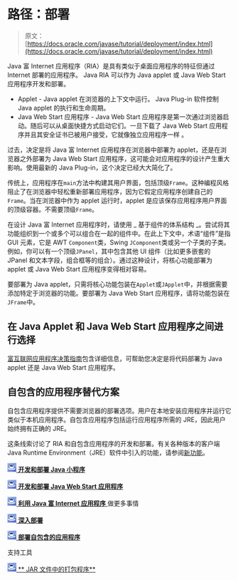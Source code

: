 # 路径：部署

> 原文： [https://docs.oracle.com/javase/tutorial/deployment/index.html](https://docs.oracle.com/javase/tutorial/deployment/index.html)

Java 富 Internet 应用程序（RIA）是具有类似于桌面应用程序的特征但通过 Internet 部署的应用程序。 Java RIA 可以作为 Java applet 或 Java Web Start 应用程序开发和部署。

*   Applet - Java applet 在浏览器的上下文中运行。 Java Plug-in 软件控制 Java applet 的执行和生命周期。
*   Java Web Start 应用程序 - Java Web Start 应用程序是第一次通过浏览器启动。随后可以从桌面快捷方式启动它们。一旦下载了 Java Web Start 应用程序并且其安全证书已被用户接受，它就像独立应用程序一样 。

过去，决定是将 Java 富 Internet 应用程序在浏览器中部署为 applet，还是在浏览器之外部署为 Java Web Start 应用程序，这可能会对应用程序的设计产生重大影响。使用最新的 Java Plug-in，这个决定已经大大简化了。

传统上，应用程序在`main`方法中构建其用户界面，包括顶级`Frame`。这种编程风格阻止了在浏览器中轻松重新部署应用程序，因为它假定应用程序创建自己的`Frame`。当在浏览器中作为 applet 运行时，applet 是应该保存应用程序用户界面的顶级容器。不需要顶级`Frame`。

在设计 Java 富 Internet 应用程序时，请使用 _ 基于组件的体系结构 _。尝试将其功能组织到一个或多个可以组合在一起的组件中。在此上下文中，术语“组件”是指 GUI 元素，它是 AWT `Component`类，Swing `JComponent`类或另一个子类的子类。例如，你可以有一个顶级`JPanel`，其中包含其他 UI 组件（比如更多嵌套的 JPanel 和文本字段，组合框等的组合）。通过这种设计，将核心功能部署为 applet 或 Java Web Start 应用程序变得相对容易。

要部署为 Java applet，只需将核心功能包装在`Applet`或`JApplet`中，并根据需要添加特定于浏览器的功能。要部署为 Java Web Start 应用程序，请将功能包装在`JFrame`中。

## 在 Java Applet 和 Java Web Start 应用程序之间进行选择

[富互联网应用程序决策指南](./_riaDecisionGuide.html)包含详细信息，可帮助您决定是将代码部署为 Java applet 还是 Java Web Start 应用程序。

## 自包含的应用程序替代方案

自包含应用程序提供不需要浏览器的部署选项。用户在本地安装应用程序并运行它类似于本机应用程序。自包含应用程序包括运行应用程序所需的 JRE，因此用户始终拥有正确的 JRE。

这条线索讨论了 RIA 和自包含应用程序的开发和部署。有关各种版本的客户端 Java Runtime Environment（JRE）软件中引入的功能，请参阅[新功能](https://docs.oracle.com/javase/8/docs/technotes/guides/deploy/whatsnew_deployment.html)。

[![trail icon](img/0689397fa9cc4e369d63fc92b3bb6f38.jpg) **开发和部署 Java 小程序**](applet/index.html) 

[![trail icon](img/0689397fa9cc4e369d63fc92b3bb6f38.jpg) **开发和部署 Java Web Start 应用程序**](webstart/index.html) 

[![trail icon](img/0689397fa9cc4e369d63fc92b3bb6f38.jpg) **利用 Java 富 Internet 应用程序** ](doingMoreWithRIA/index.html) 做更多事情

[![trail icon](img/0689397fa9cc4e369d63fc92b3bb6f38.jpg) **深入部署**](deploymentInDepth/index.html)

[![trail icon](img/0689397fa9cc4e369d63fc92b3bb6f38.jpg) **部署自包含的应用程序**](selfContainedApps/index.html)

支持工具

[![trail icon](img/0689397fa9cc4e369d63fc92b3bb6f38.jpg) ** JAR 文件中的打包程序**](jar/index.html)